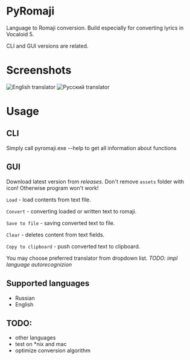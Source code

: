 # PyRomaji
Language to Romaji conversion.
Build especially for converting lyrics in Vocaloid 5.

CLI and GUI versions are related.

# Screenshots
![English translator](https://downloader.disk.yandex.ru/preview/1f629a3147244e045cc46ea8a649ba7a0362ae95229b5cd5136a31fd91a90242/5d7edff1/WDe2J76E5ViSd2esulrLtVLgj_2niKO8mgXN9q4LoF-uMdJcAoycmm4X7w_6WlHhh-Zeg4rgLTkILpapIZYM7A%3D%3D?uid=0&filename=2019-09-15_23-58-31.png&disposition=inline&hash=&limit=0&content_type=image%2Fpng&owner_uid=0&tknv=v2&size=2560x898)
![Русский translator](https://downloader.disk.yandex.ru/preview/f2b27c2523f6c1e55cc4e157b3495e022c5d376af4f4e6b131ab54e85eb81217/5d7edfbb/HdpfW6R2NFsFeXItS5UMfriypHoZ-4OYnOpGt4vGFst0-HQThFQR881_0_23QctN1Aue0WuYYWuHT1L9tehOjQ%3D%3D?uid=0&filename=2019-09-16_00-01-58.png&disposition=inline&hash=&limit=0&content_type=image%2Fpng&owner_uid=0&tknv=v2&size=2560x898)

# Usage

## CLI
Simply call pyromaji.exe --help to get all information about functions

## GUI
Download latest version from *releases*.
Don't remove `assets` folder with icon! Otherwise program won't work!

`Load` - load contents from text file.

`Convert` - converting loaded or written text to romaji.

`Save to file` - saving converted text to file.

`Clear` - deletes content from text fields.

`Copy to clipboard` - push converted text to clipboard.

You may choose preferred translator from dropdown list. *TODO: impl language autorecognizion*


## Supported languages
- Russian
- English

## TODO:
- other languages
- test on *nix and mac
- optimize conversion algorithm
